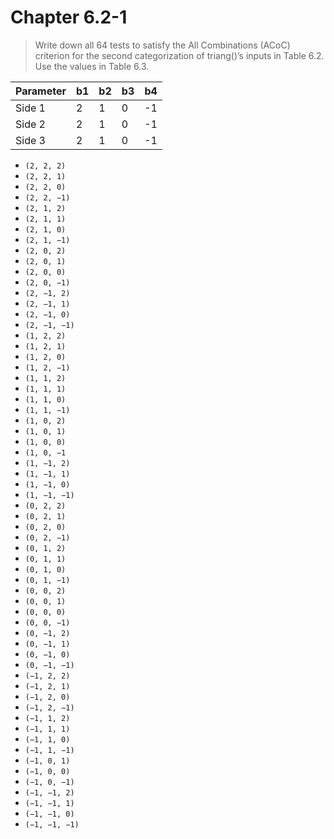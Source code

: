 # Chapter 6.2-1

>Write down all 64 tests to satisfy the All Combinations (ACoC) criterion for the second categorization of triang()’s inputs in Table 6.2. Use the values in Table 6.3.

| Parameter | b1 | b2 | b3 | b4 |
|-----------|----|----|----|----|
| Side 1    | 2  | 1  | 0  | -1 |
| Side 2    | 2  | 1  | 0  | -1 |
| Side 3    | 2  | 1  | 0  | -1 |

+ ```(2, 2, 2)```
+ ```(2, 2, 1)```
+ ```(2, 2, 0)```
+ ```(2, 2, −1)```
+ ```(2, 1, 2)```
+ ```(2, 1, 1)```
+ ```(2, 1, 0)```
+ ```(2, 1, −1)```
+ ```(2, 0, 2)```
+ ```(2, 0, 1)```
+ ```(2, 0, 0)```
+ ```(2, 0, −1)```
+ ```(2, −1, 2)```
+ ```(2, −1, 1)```
+ ```(2, −1, 0)```
+ ```(2, −1, −1)```
+ ```(1, 2, 2)```
+ ```(1, 2, 1)```
+ ```(1, 2, 0)```
+ ```(1, 2, −1)```
+ ```(1, 1, 2)```
+ ```(1, 1, 1)```
+ ```(1, 1, 0)```
+ ```(1, 1, −1)```
+ ```(1, 0, 2)```
+ ```(1, 0, 1)```
+ ```(1, 0, 0)```
+ ```(1, 0, −1```
+ ```(1, −1, 2)```
+ ```(1, −1, 1)```
+ ```(1, −1, 0)```
+ ```(1, −1, −1)```
+ ```(0, 2, 2)```
+ ```(0, 2, 1)```
+ ```(0, 2, 0)```
+ ```(0, 2, −1)```
+ ```(0, 1, 2)```
+ ```(0, 1, 1)```
+ ```(0, 1, 0)```
+ ```(0, 1, −1)```
+ ```(0, 0, 2)```
+ ```(0, 0, 1)```
+ ```(0, 0, 0)```
+ ```(0, 0, −1)```
+ ```(0, −1, 2)```
+ ```(0, −1, 1)```
+ ```(0, −1, 0)```
+ ```(0, −1, −1)```
+ ```(−1, 2, 2)```
+ ```(−1, 2, 1)```
+ ```(−1, 2, 0)```
+ ```(−1, 2, −1)```
+ ```(−1, 1, 2)```
+ ```(−1, 1, 1)```
+ ```(−1, 1, 0)```
+ ```(−1, 1, −1)```
+ ```(−1, 0, 1)```
+ ```(−1, 0, 0)```
+ ```(−1, 0, −1)```
+ ```(−1, −1, 2)```
+ ```(−1, −1, 1)```
+ ```(−1, −1, 0)```
+ ```(−1, −1, −1)```
